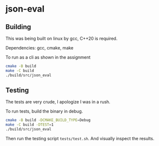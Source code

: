 # json-eval

## Building

This was being built on linux by gcc, C++20 is required. 

Dependencies: gcc, cmake, make

To run as a cli as shown in the assignment
```sh
cmake -B build
make -C build
./build/src/json_eval
```

## Testing

The tests are very crude, I apologize I was in a rush.

To run tests, build the binary in debug.
```sh
cmake -B build -DCMAKE_BUILD_TYPE=Debug
make -C build -DTEST=1
./build/src/json_eval
```
Then run the testing script `tests/test.sh`. And visually inspect the results.
